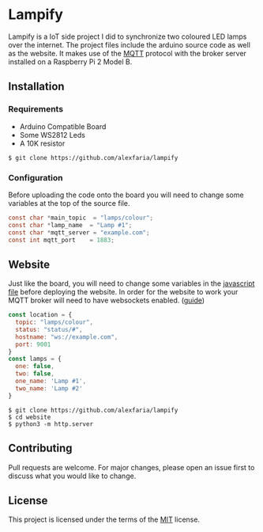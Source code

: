 # Lampify 

Lampify is a IoT side project I did to synchronize two coloured LED lamps over the internet. The project files include 
the arduino source code as well as the website.
It makes use of the [MQTT](http://mqtt.org/) protocol with the broker server installed on a Raspberry Pi 2 Model B.

## Installation

### Requirements
* Arduino Compatible Board
* Some WS2812 Leds
* A 10K resistor

`$ git clone https://github.com/alexfaria/lampify`

### Configuration

Before uploading the code onto the board you will need to change some variables at the top of the source file.
 ```c
 const char *main_topic  = "lamps/colour";
 const char *lamp_name 	= "Lamp #1";
 const char *mqtt_server = "example.com";
 const int mqtt_port 	= 1883;
 ```

## Website

Just like the board, you will need to change some variables in the [javascript file](https://github.com/alexfaria/lampify/blob/master/website/include/script.js)
before deploying the website. In order for the website to work your MQTT broker will need to have websockets enabled. ([guide](https://tech.scargill.net/mosquitto-and-web-sockets/))

```javascript
const location = {
  topic: "lamps/colour",
  status: "status/#",
  hostname: "ws://example.com",
  port: 9001
}
const lamps = {
  one: false,
  two: false,
  one_name: 'Lamp #1',
  two_name: 'Lamp #2'
}
```

```
$ git clone https://github.com/alexfaria/lampify
$ cd website
$ python3 -m http.server
```

## Contributing
Pull requests are welcome. For major changes, please open an issue first to discuss what you would like to change.

## License
This project is licensed under the terms of the [MIT](https://github.com/alexfaria/lampify/blob/master/README.md)  license.
